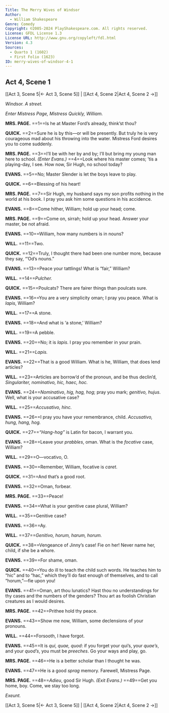 ```yaml
---
Title: The Merry Wives of Windsor
Author: 
  - William Shakespeare
Genre: Comedy
Copyright: ©2005-2024 PlayShakespeare.com. All rights reserved.
License: GFDL License 1.3
License URL: http://www.gnu.org/copyleft/fdl.html
Version: 4.3
Sources:
  - Quarto 1 (1602)
  - First Folio (1623)
ID: merry-wives-of-windsor-4-1
---
```


## Act 4, Scene 1
[[Act 3, Scene 5|← Act 3, Scene 5]] | [[Act 4, Scene 2|Act 4, Scene 2 →]]

*Windsor. A street.*

*Enter Mistress Page, Mistress Quickly, William.*

**MRS. PAGE.**
==1==Is he at Master Ford’s already, think’st thou?

**QUICK.**
==2==Sure he is by this—or will be presently. But truly he is very courageous mad about his throwing into the water. Mistress Ford desires you to come suddenly.

**MRS. PAGE.**
==3==I’ll be with her by and by; I’ll but bring my young man here to school.
*(Enter Evans.)*
==4==Look where his master comes; ’tis a playing-day, I see. How now, Sir Hugh, no school today?

**EVANS.**
==5==No; Master Slender is let the boys leave to play.

**QUICK.**
==6==Blessing of his heart!

**MRS. PAGE.**
==7==Sir Hugh, my husband says my son profits nothing in the world at his book. I pray you ask him some questions in his accidence.

**EVANS.**
==8==Come hither, William; hold up your head; come.

**MRS. PAGE.**
==9==Come on, sirrah; hold up your head. Answer your master, be not afraid.

**EVANS.**
==10==William, how many numbers is in nouns?

**WILL.**
==11==Two.

**QUICK.**
==12==Truly, I thought there had been one number more, because they say, “’Od’s nouns.”

**EVANS.**
==13==Peace your tattlings! What is “fair,” William?

**WILL.**
==14==*Pulcher.*

**QUICK.**
==15==Poulcats? There are fairer things than poulcats sure.

**EVANS.**
==16==You are a very simplicity oman; I pray you peace. What is *lapis*, William?

**WILL.**
==17==A stone.

**EVANS.**
==18==And what is ‘a stone,’ William?

**WILL.**
==19==A pebble.

**EVANS.**
==20==No; it is *lapis*. I pray you remember in your prain.

**WILL.**
==21==*Lapis.*

**EVANS.**
==22==That is a good William. What is he, William, that does lend articles?

**WILL.**
==23==Articles are borrow’d of the pronoun, and be thus declin’d, *Singulariter, nominativo, hic, haec, hoc.*

**EVANS.**
==24==*Nominativo*, *hig, hag, hog*; pray you mark; *genitivo, hujus*. Well, what is your accusative case?

**WILL.**
==25==*Accusativo, hinc.*

**EVANS.**
==26==I pray you have your remembrance, child. *Accusativo, hung, hang, hog.*

**QUICK.**
==27==*“Hang-hog”* is Latin for bacon, I warrant you.

**EVANS.**
==28==Leave your *prabbles*, oman. What is the *focative* case, William?

**WILL.**
==29==O—vocativo, O.

**EVANS.**
==30==Remember, William, focative is *caret*.

**QUICK.**
==31==And that’s a good root.

**EVANS.**
==32==Oman, forbear.

**MRS. PAGE.**
==33==Peace!

**EVANS.**
==34==What is your genitive case plural, William?

**WILL.**
==35==Genitive case?

**EVANS.**
==36==Ay.

**WILL.**
==37==*Genitivo, horum, harum, horum.*

**QUICK.**
==38==Vengeance of Jinny’s case! Fie on her! Never name her, child, if she be a whore.

**EVANS.**
==39==For shame, oman.

**QUICK.**
==40==You do ill to teach the child such words. He teaches him to “hic” and to “hac,” which they’ll do fast enough of themselves, and to call “horum,”—fie upon you!

**EVANS.**
==41==Oman, art thou lunatics? Hast thou no understandings for thy cases and the numbers of the genders? Thou art as foolish Christian creatures as I would desires.

**MRS. PAGE.**
==42==Prithee hold thy peace.

**EVANS.**
==43==Show me now, William, some declensions of your pronouns.

**WILL.**
==44==Forsooth, I have forgot.

**EVANS.**
==45==It is *qui, quae, quod*: if you forget your qui’s, your *quae’s*, and your *quod’s*, you must be *preeches*. Go your ways and play, go.

**MRS. PAGE.**
==46==He is a better scholar than I thought he was.

**EVANS.**
==47==He is a good *sprag* memory. Farewell, Mistress Page.

**MRS. PAGE.**
==48==*Adieu*, good Sir Hugh.
*(Exit Evans.)*
==49==Get you home, boy. Come, we stay too long.

*Exeunt.*

[[Act 3, Scene 5|← Act 3, Scene 5]] | [[Act 4, Scene 2|Act 4, Scene 2 →]]